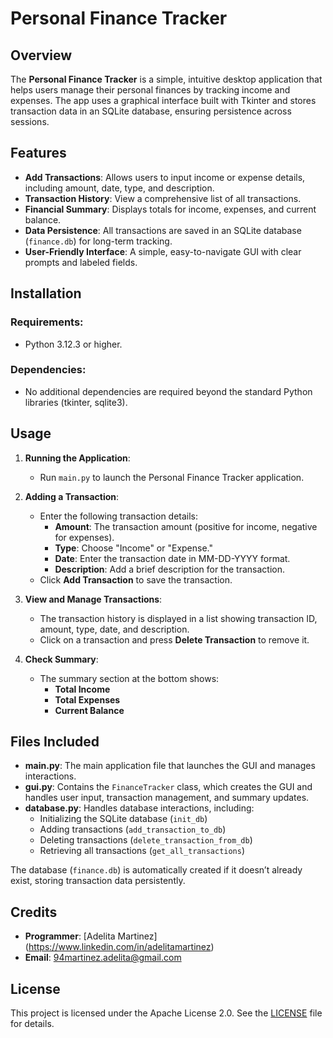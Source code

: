 # Personal Finance Tracker

## Overview
The **Personal Finance Tracker** is a simple, intuitive desktop application that helps users manage their personal finances by tracking income and expenses. The app uses a graphical interface built with Tkinter and stores transaction data in an SQLite database, ensuring persistence across sessions.

## Features
- **Add Transactions**: Allows users to input income or expense details, including amount, date, type, and description.
- **Transaction History**: View a comprehensive list of all transactions.
- **Financial Summary**: Displays totals for income, expenses, and current balance.
- **Data Persistence**: All transactions are saved in an SQLite database (`finance.db`) for long-term tracking.
- **User-Friendly Interface**: A simple, easy-to-navigate GUI with clear prompts and labeled fields.

## Installation
### Requirements:
- Python 3.12.3 or higher.

### Dependencies:
- No additional dependencies are required beyond the standard Python libraries (tkinter, sqlite3).

## Usage
1. **Running the Application**:
   - Run `main.py` to launch the Personal Finance Tracker application.
   
2. **Adding a Transaction**:
   - Enter the following transaction details:
     - **Amount**: The transaction amount (positive for income, negative for expenses).
     - **Type**: Choose "Income" or "Expense."
     - **Date**: Enter the transaction date in MM-DD-YYYY format.
     - **Description**: Add a brief description for the transaction.
   - Click **Add Transaction** to save the transaction.

3. **View and Manage Transactions**:
   - The transaction history is displayed in a list showing transaction ID, amount, type, date, and description.
   - Click on a transaction and press **Delete Transaction** to remove it.

4. **Check Summary**:
   - The summary section at the bottom shows:
     - **Total Income**
     - **Total Expenses**
     - **Current Balance**

## Files Included
- **main.py**: The main application file that launches the GUI and manages interactions.
- **gui.py**: Contains the `FinanceTracker` class, which creates the GUI and handles user input, transaction management, and summary updates.
- **database.py**: Handles database interactions, including:
  - Initializing the SQLite database (`init_db`)
  - Adding transactions (`add_transaction_to_db`)
  - Deleting transactions (`delete_transaction_from_db`)
  - Retrieving all transactions (`get_all_transactions`)

The database (`finance.db`) is automatically created if it doesn’t already exist, storing transaction data persistently.

## Credits
- **Programmer**: [Adelita Martinez] (https://www.linkedin.com/in/adelitamartinez)
- **Email**: 94martinez.adelita@gmail.com

## License
This project is licensed under the Apache License 2.0. See the [LICENSE](LICENSE) file for details.

